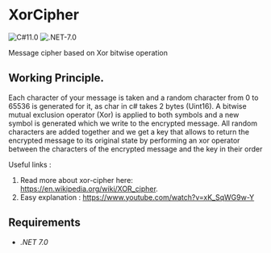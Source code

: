 # XorCipher
![C#11.0](https://img.shields.io/badge/CSharp-11.0-blueviolet) ![.NET-7.0](https://img.shields.io/badge/.NET-7.0-blueviolet)

Message cipher based on Xor bitwise operation

## Working Principle.
Each character of your message is taken and a random character from 0 to 65536 is generated for it, as char in c# takes 2 bytes (Uint16). A bitwise mutual exclusion operator (Xor) is applied to both symbols and a new symbol is generated which we write to the encrypted message.
All random characters are added together and we get a key that allows to return the encrypted message to its original state by performing an xor operator between the characters of the encrypted message and the key in their order

Useful links :
1. Read more about xor-cipher here: https://en.wikipedia.org/wiki/XOR_cipher.
2. Easy explanation : https://www.youtube.com/watch?v=xK_SqWG9w-Y

## Requirements
- *.NET 7.0*

